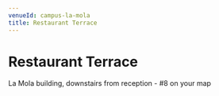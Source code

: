 ```yaml
---
venueId: campus-la-mola
title: Restaurant Terrace
---
```


# Restaurant Terrace

La Mola building, downstairs from reception - #8 on your map
